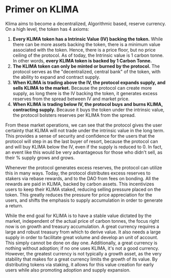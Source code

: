 # Primer on KLIMA

Klima aims to become a decentralized, Algorithmic based, reserve currency. On a high level, the token has 4 axioms:&#x20;

1. **Every KLIMA token has a Intrinsic Value (IV) backing the token.** While there can be more assets backing the token, there is a minimum value associated with the token. Hence, there is a price floor, but no price ceiling of the protocol.  As of today, the Intrinsic value is 1 carbon tonne. In other words, **every KLIMA token is backed by 1 Carbon Tonne.**&#x20;
2. **The KLIMA token can only be minted or burned by the protocol.** The protocol serves as the "decentralized, central bank" of the token, with the ability to expand and contract supply.
3. **When KLIMA is trading above the IV, the protocol expands supply, and sells KLIMA to the market.** Because the protocol can create more supply, as long there is the IV backing the token, it generates excess reserves from the spread between IV and market price.&#x20;
4. **When KLIMA is trading below IV, the protocol buys and burns KLIMA, contracting supply.** Because it buys the token under the intrinsic value, the protocol bolsters reserves per KLIMA from the spread.&#x20;

From these market operations, we can see that the protocol gives the user certainty that KLIMA will not trade under the intrinsic value in the long term. This provides a sense of security and confidence for the users that the protocol will step in as the last buyer of resort, because the protocol can and will buy KLIMA below the IV, even if the supply is reduced to 0. In fact, an event like this would be very advantageous for those who didn't sell, as their % supply grows and grows.&#x20;

Whenever the protocol generates excess reserves, the protocol can utilize this in many ways. Today, the protocol distributes excess reserves to stakers via rebase rewards, and to the DAO from fees on bonding. All the rewards are paid in KLIMA, backed by carbon assets. This incentivizes users to keep their KLIMA staked, reducing selling pressure placed on the token. This greatly reduces the pressure for price appreciation for the users, and shifts the emphasis to supply accumulation in order to generate a return.&#x20;

While the end goal for KLIMA is to have a stable value dictated by the market, independent of the actual price of carbon tonnes, the focus right now is on growth and treasury accumulation. A great currency requires a large and robust treasury from which to derive value. It also needs a large supply in order to facilitate great volume and develop an unit of account. This simply cannot be done on day one. Additionally, a great currency is nothing without adoption; if no one uses KLIMA, it's not a good currency. However, the greatest currency is not typically a growth asset, as the very stability that makes for a great currency limits the growth of its value. By distributing tokens via staking, it allows for this value creation for early users while also promoting adoption and supply expansion.
